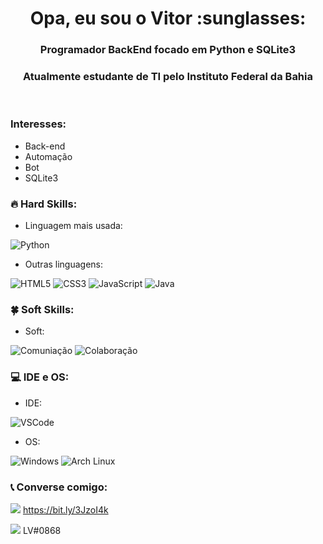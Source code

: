 <h1 align="center"> Opa, eu sou o Vitor :sunglasses:</h1>

<h3 align="center">Programador BackEnd focado em Python e SQLite3</h3>
<h3 align="center">Atualmente estudante de TI pelo Instituto Federal da Bahia</h3>

<br>

### Interesses:

- Back-end
- Automação 
- Bot
- SQLite3

### 🔥 Hard Skills:

- Linguagem mais usada:

![Python](https://img.shields.io/badge/Python-3776AB?style=for-the-badge&logo=python&logoColor=white)

- Outras linguagens:

![HTML5](https://img.shields.io/badge/HTML5-E34F26?style=for-the-badge&logo=html5&logoColor=white)
![CSS3](https://img.shields.io/badge/CSS3-1572B6?style=for-the-badge&logo=css3&logoColor=white)
![JavaScript](https://img.shields.io/badge/JavaScript-323330?style=for-the-badge&logo=javascript&logoColor=F7DF1E)
![Java](https://img.shields.io/badge/Java-ED8B00?style=for-the-badge&logo=java&logoColor=white)

### 🍀 Soft Skills:

- Soft:

![Comuniação](https://img.shields.io/badge/-Comunica%C3%A7%C3%A3o-DE00A5?style=flat-square&logo=&logoColor=ffffff)
![Colaboração](https://img.shields.io/badge/-Colabora%C3%A7%C3%A3o-4F0599?style=flat-square&logo=&logoColor=ffffff)

### 💻 IDE e OS:

- IDE:

![VSCode](http://img.shields.io/badge/-VS%20Code-007ACC?style=flat-square&logo=visual-studio-code&logoColor=ffffff)

- OS:

![Windows](https://img.shields.io/badge/Windows-0078D6?style=for-the-badge&logo=windows&logoColor=white)
![Arch Linux](https://img.shields.io/badge/Arch_Linux-1793D1?style=for-the-badge&logo=arch-linux&logoColor=white)

### 📞 Converse comigo:
<img src="https://camo.githubusercontent.com/143a7eb4d2fa0047b524adf6b4b7bd59e7fd99a6c767e3d2f7c901fc1476f03a/68747470733a2f2f696d672e736869656c64732e696f2f62616467652f2d4c696e6b6564696e2d3141314332363f7374796c653d666f722d7468652d6261646765266c6f676f3d4c696e6b6564696e266c6f676f436f6c6f723d303046304646266c696e6b3d68747470733a2f2f7777772e6c696e6b6564696e2e636f6d2f696e2f64616e696c6f646f6e61746f2f" data-canonical-src="https://img.shields.io/badge/-Linkedin-1A1C26?style=for-the-badge&amp;logo=Linkedin&amp;logoColor=00F0FF&amp" style="max-width: 110%;">  https://bit.ly/3JzoI4k

<img src="https://camo.githubusercontent.com/9a00a046a3a8b0170603423399b68dabccfe33e2f5693ca3a4414de8a1c9f3f3/68747470733a2f2f696d672e736869656c64732e696f2f62616467652f2d446973636f72642d3141314332363f7374796c653d666f722d7468652d6261646765266c6f676f3d446973636f7264266c6f676f436f6c6f723d303046304646266c696e6b3d68747470733a2f2f646973636f72642e67672f6b7a4373353836534865" data-canonical-src="https://img.shields.io/badge/-Discord-1A1C26?style=for-the-badge&amp;logo=Discord&amp;logoColor=00F0FF&amp" style="max-width: 110%;">  <a>LV#0868</a>
